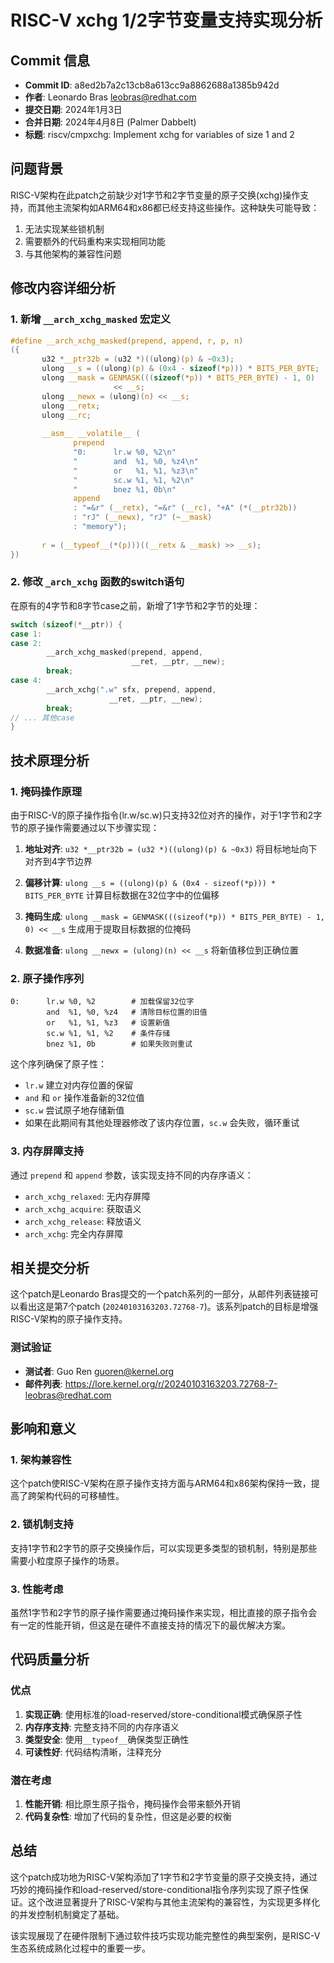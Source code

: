 # RISC-V xchg 1/2字节变量支持实现分析

## Commit 信息

- **Commit ID**: a8ed2b7a2c13cb8a613cc9a8862688a1385b942d
- **作者**: Leonardo Bras <leobras@redhat.com>
- **提交日期**: 2024年1月3日
- **合并日期**: 2024年4月8日 (Palmer Dabbelt)
- **标题**: riscv/cmpxchg: Implement xchg for variables of size 1 and 2

## 问题背景

RISC-V架构在此patch之前缺少对1字节和2字节变量的原子交换(xchg)操作支持，而其他主流架构如ARM64和x86都已经支持这些操作。这种缺失可能导致：

1. 无法实现某些锁机制
2. 需要额外的代码重构来实现相同功能
3. 与其他架构的兼容性问题

## 修改内容详细分析

### 1. 新增 `__arch_xchg_masked` 宏定义

```c
#define __arch_xchg_masked(prepend, append, r, p, n)                   \
({                                                                     \
       u32 *__ptr32b = (u32 *)((ulong)(p) & ~0x3);                     \
       ulong __s = ((ulong)(p) & (0x4 - sizeof(*p))) * BITS_PER_BYTE;  \
       ulong __mask = GENMASK(((sizeof(*p)) * BITS_PER_BYTE) - 1, 0)   \
                       << __s;                                         \
       ulong __newx = (ulong)(n) << __s;                               \
       ulong __retx;                                                   \
       ulong __rc;                                                     \
                                                                       \
       __asm__ __volatile__ (                                          \
              prepend                                                  \
              "0:      lr.w %0, %2\n"                                  \
              "        and  %1, %0, %z4\n"                             \
              "        or   %1, %1, %z3\n"                             \
              "        sc.w %1, %1, %2\n"                              \
              "        bnez %1, 0b\n"                                  \
              append                                                   \
              : "=&r" (__retx), "=&r" (__rc), "+A" (*(__ptr32b))       \
              : "rJ" (__newx), "rJ" (~__mask)                          \
              : "memory");                                             \
                                                                       \
       r = (__typeof__(*(p)))((__retx & __mask) >> __s);               \
})
```

### 2. 修改 `_arch_xchg` 函数的switch语句

在原有的4字节和8字节case之前，新增了1字节和2字节的处理：

```c
switch (sizeof(*__ptr)) {
case 1:
case 2:
        __arch_xchg_masked(prepend, append,
                           __ret, __ptr, __new);
        break;
case 4:
        __arch_xchg(".w" sfx, prepend, append,
                      __ret, __ptr, __new);
        break;
// ... 其他case
}
```

## 技术原理分析

### 1. 掩码操作原理

由于RISC-V的原子操作指令(lr.w/sc.w)只支持32位对齐的操作，对于1字节和2字节的原子操作需要通过以下步骤实现：

1. **地址对齐**: `u32 *__ptr32b = (u32 *)((ulong)(p) & ~0x3)` 将目标地址向下对齐到4字节边界

2. **偏移计算**: `ulong __s = ((ulong)(p) & (0x4 - sizeof(*p))) * BITS_PER_BYTE` 计算目标数据在32位字中的位偏移

3. **掩码生成**: `ulong __mask = GENMASK(((sizeof(*p)) * BITS_PER_BYTE) - 1, 0) << __s` 生成用于提取目标数据的位掩码

4. **数据准备**: `ulong __newx = (ulong)(n) << __s` 将新值移位到正确位置

### 2. 原子操作序列

```assembly
0:      lr.w %0, %2        # 加载保留32位字
        and  %1, %0, %z4   # 清除目标位置的旧值
        or   %1, %1, %z3   # 设置新值
        sc.w %1, %1, %2    # 条件存储
        bnez %1, 0b        # 如果失败则重试
```

这个序列确保了原子性：
- `lr.w` 建立对内存位置的保留
- `and` 和 `or` 操作准备新的32位值
- `sc.w` 尝试原子地存储新值
- 如果在此期间有其他处理器修改了该内存位置，`sc.w` 会失败，循环重试

### 3. 内存屏障支持

通过 `prepend` 和 `append` 参数，该实现支持不同的内存序语义：
- `arch_xchg_relaxed`: 无内存屏障
- `arch_xchg_acquire`: 获取语义
- `arch_xchg_release`: 释放语义  
- `arch_xchg`: 完全内存屏障

## 相关提交分析

这个patch是Leonardo Bras提交的一个patch系列的一部分，从邮件列表链接可以看出这是第7个patch (`20240103163203.72768-7`)。该系列patch的目标是增强RISC-V架构的原子操作支持。

### 测试验证

- **测试者**: Guo Ren <guoren@kernel.org>
- **邮件列表**: https://lore.kernel.org/r/20240103163203.72768-7-leobras@redhat.com

## 影响和意义

### 1. 架构兼容性

这个patch使RISC-V架构在原子操作支持方面与ARM64和x86架构保持一致，提高了跨架构代码的可移植性。

### 2. 锁机制支持

支持1字节和2字节的原子交换操作后，可以实现更多类型的锁机制，特别是那些需要小粒度原子操作的场景。

### 3. 性能考虑

虽然1字节和2字节的原子操作需要通过掩码操作来实现，相比直接的原子指令会有一定的性能开销，但这是在硬件不直接支持的情况下的最优解决方案。

## 代码质量分析

### 优点

1. **实现正确**: 使用标准的load-reserved/store-conditional模式确保原子性
2. **内存序支持**: 完整支持不同的内存序语义
3. **类型安全**: 使用`__typeof__`确保类型正确性
4. **可读性好**: 代码结构清晰，注释充分

### 潜在考虑

1. **性能开销**: 相比原生原子指令，掩码操作会带来额外开销
2. **代码复杂性**: 增加了代码的复杂性，但这是必要的权衡

## 总结

这个patch成功地为RISC-V架构添加了1字节和2字节变量的原子交换支持，通过巧妙的掩码操作和load-reserved/store-conditional指令序列实现了原子性保证。这个改进显著提升了RISC-V架构与其他主流架构的兼容性，为实现更多样化的并发控制机制奠定了基础。

该实现展现了在硬件限制下通过软件技巧实现功能完整性的典型案例，是RISC-V生态系统成熟化过程中的重要一步。